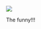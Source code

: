 <img src="https://github.com/goop-studios/.github/assets/98224660/0c3f808b-9eaa-4258-bc9c-3566e88503a4"></img>

The funny!!!
